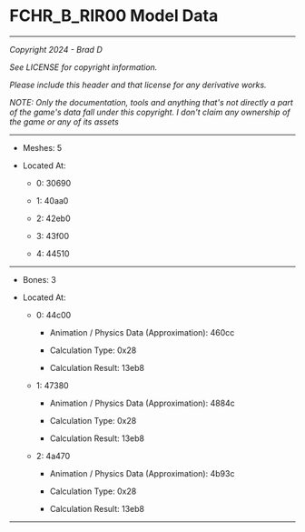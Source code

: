 # FCHR_B_RIR00 Model Data

---

*Copyright 2024 - Brad D*

*See LICENSE for copyright information.*

*Please include this header and that license for any derivative works.*

*NOTE: Only the documentation, tools and anything that's not directly a part of the game's data fall under this copyright. I don't claim any ownership of the game or any of its assets*

---

* Meshes: 5

* Located At:

  * 0: 30690

  * 1: 40aa0

  * 2: 42eb0

  * 3: 43f00

  * 4: 44510

---

* Bones: 3

* Located At:

  * 0: 44c00

    * Animation / Physics Data (Approximation): 460cc

    * Calculation Type: 0x28

    * Calculation Result: 13eb8

  * 1: 47380

    * Animation / Physics Data (Approximation): 4884c

    * Calculation Type: 0x28

    * Calculation Result: 13eb8

  * 2: 4a470

    * Animation / Physics Data (Approximation): 4b93c

    * Calculation Type: 0x28

    * Calculation Result: 13eb8

---

